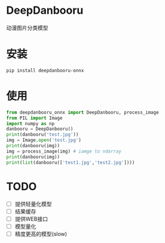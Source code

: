 # DeepDanbooru
动漫图片分类模型
# 安装
```
pip install deepdanbooru-onnx
```
# 使用
```python
from deepdanbooru_onnx import DeepDanbooru, process_image
from PIL import Image
import numpy as np
danbooru = DeepDanbooru()
print(danbooru('test.jpg'))
img = Image.open('test.jpg')
print(danbooru(img))
img = process_image(img) # iamge to ndarray
print(danbooru(img))
print(list(danbooru(['test1.jpg','test2.jpg'])))
```

# TODO

- [ ] 提供轻量化模型
- [ ] 结果缓存
- [ ] 提供WEB接口
- [ ] 模型量化
- [ ] 精度更高的模型(slow)
